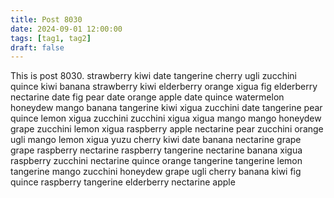 ```yaml
---
title: Post 8030
date: 2024-09-01 12:00:00
tags: [tag1, tag2]
draft: false
---
```

This is post 8030.
strawberry
kiwi
date
tangerine
cherry
ugli
zucchini
quince
kiwi
banana
strawberry
kiwi
elderberry
orange
xigua
fig
elderberry
nectarine
date
fig
pear
date
orange
apple
date
quince
watermelon
honeydew
mango
banana
tangerine
kiwi
xigua
zucchini
date
tangerine
pear
quince
lemon
xigua
zucchini
zucchini
xigua
xigua
mango
mango
honeydew
grape
zucchini
lemon
xigua
raspberry
apple
nectarine
pear
zucchini
orange
ugli
mango
lemon
xigua
yuzu
cherry
kiwi
date
banana
nectarine
grape
grape
raspberry
nectarine
raspberry
tangerine
nectarine
banana
xigua
raspberry
zucchini
nectarine
quince
orange
tangerine
tangerine
lemon
tangerine
mango
zucchini
honeydew
grape
ugli
cherry
banana
kiwi
fig
quince
raspberry
tangerine
elderberry
nectarine
apple
